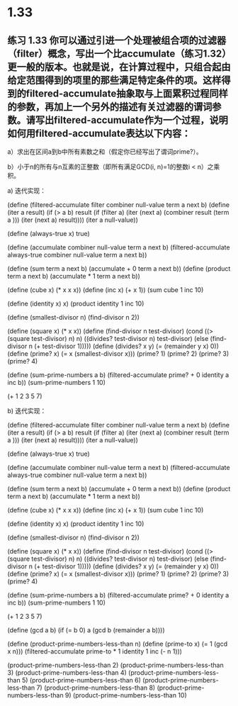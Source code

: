 # 1.33

## 练习 1.33 你可以通过引进一个处理被组合项的过滤器（filter）概念，写出一个比accumulate（练习1.32）更一般的版本。也就是说，在计算过程中，只组合起由给定范围得到的项里的那些满足特定条件的项。这样得到的filtered-accumulate抽象取与上面累积过程同样的参数，再加上一个另外的描述有关过滤器的谓词参数。请写出filtered-accumulate作为一个过程，说明如何用filtered-accumulate表达以下内容：

a）求出在区间a到b中所有素数之和（假定你已经写出了谓词prime?）。

b）小于n的所有与n互素的正整数（即所有满足GCD(i, n)=1的整数i < n）之乘积。


<link rel="stylesheet" type="text/css" href="../../coding-js/deps/codemirror/lib/codemirror.css" />
<link rel="stylesheet" type="text/css" href="../../coding-js/coding.css" />
<link rel="stylesheet" type="text/css" href="../../coding-js/base.css" />

<script src="../../coding-js/deps/codemirror/lib/codemirror.js"></script>
<script src="../../coding-js/deps/jquery.min.js"></script>
<script src="../../coding-js/coding.js"> </script>

<script src="../../coding-js/deps/codemirror/mode/scheme/scheme.js"></script>

<script>
  c = new CodingJS('../../coding-js/');
</script>

a) 迭代实现：

<div id="scheme-1">
(define (filtered-accumulate filter combiner null-value term a next b)
    (define (iter a result)
        (if (> a b)
            result
            (if (filter a)
                (iter (next a) (combiner result (term a )))
                (iter (next a) result))))
    (iter a null-value))

(define (always-true x) true)

(define (accumulate combiner null-value term a next b)
    (filtered-accumulate always-true combiner null-value term a next b))

(define (sum term a next b)
    (accumulate + 0 term a next b))
(define (product term a next b)
    (accumulate * 1 term a next b))

(define (cube x) (* x x x))
(define (inc x) (+ x 1))
(sum cube 1 inc 10)

(define (identity x) x)
(product identity 1 inc 10)

(define (smallest-divisor n)
    (find-divisor n 2))

(define (square x) (* x x))
(define (find-divisor n test-divisor)
    (cond ((> (square test-divisor) n) n)
            ((divides? test-divisor n) test-divisor)
            (else (find-divisor n (+ test-divisor 1)))))
(define (divides? x y)
    (= (remainder y x) 0))
(define (prime? x) (= x (smallest-divisor x)))
(prime? 1)
(prime? 2)
(prime? 3)
(prime? 4)

(define (sum-prime-numbers a b)
    (filtered-accumulate prime? + 0 identity a inc b))
(sum-prime-numbers 1 10)

(+ 1 2 3 5 7)
</div>

<script>
  c.prompt("scheme-1");
</script>


b) 迭代实现：

<div id="scheme-2">(define (filtered-accumulate filter combiner null-value term a next b)
    (define (iter a result)
        (if (> a b)
            result
            (if (filter a)
                (iter (next a) (combiner result (term a )))
                (iter (next a) result))))
    (iter a null-value))

(define (always-true x) true)

(define (accumulate combiner null-value term a next b)
    (filtered-accumulate always-true combiner null-value term a next b))

(define (sum term a next b)
    (accumulate + 0 term a next b))
(define (product term a next b)
    (accumulate * 1 term a next b))

(define (cube x) (* x x x))
(define (inc x) (+ x 1))
(sum cube 1 inc 10)

(define (identity x) x)
(product identity 1 inc 10)

(define (smallest-divisor n)
    (find-divisor n 2))

(define (square x) (* x x))
(define (find-divisor n test-divisor)
    (cond ((> (square test-divisor) n) n)
            ((divides? test-divisor n) test-divisor)
            (else (find-divisor n (+ test-divisor 1)))))
(define (divides? x y)
    (= (remainder y x) 0))
(define (prime? x) (= x (smallest-divisor x)))
(prime? 1)
(prime? 2)
(prime? 3)
(prime? 4)

(define (sum-prime-numbers a b)
    (filtered-accumulate prime? + 0 identity a inc b))
(sum-prime-numbers 1 10)

(+ 1 2 3 5 7)


(define (gcd a b)
    (if (= b 0)
        a
        (gcd b (remainder a b))))

(define (product-prime-numbers-less-than n)
    (define (prime-to x)
        (= 1 (gcd x n)))
    (filtered-accumulate prime-to * 1 identity 1 inc (- n 1)))

(product-prime-numbers-less-than 2)
(product-prime-numbers-less-than 3)
(product-prime-numbers-less-than 4)
(product-prime-numbers-less-than 5)
(product-prime-numbers-less-than 6)
(product-prime-numbers-less-than 7)
(product-prime-numbers-less-than 8)
(product-prime-numbers-less-than 9)
(product-prime-numbers-less-than 10)

</div>

<script>
    c.prompt("scheme-2");
</script>
